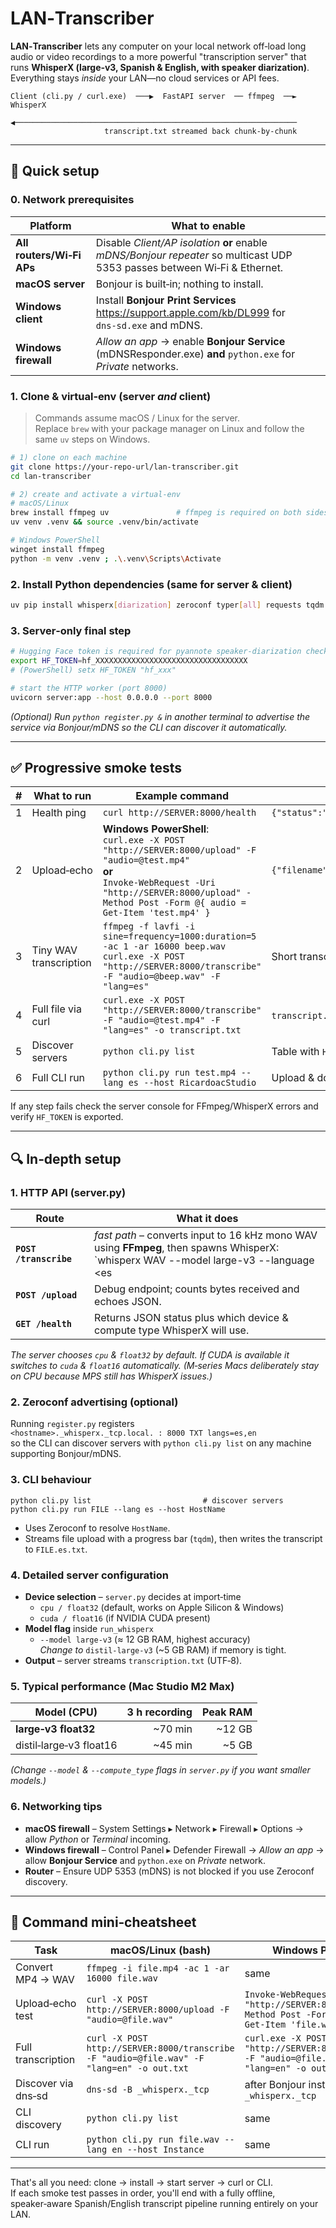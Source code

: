 # LAN‑Transcriber

**LAN‑Transcriber** lets any computer on your local network off‑load long audio or video recordings to a more powerful "transcription server" that runs **WhisperX (large‑v3, Spanish & English, with speaker diarization)**.  
Everything stays *inside* your LAN—no cloud services or API fees.

```
Client (cli.py / curl.exe)  ───▶  FastAPI server  ── ffmpeg  ──►  WhisperX
          ◀───────────────────────────────────────────────────────────────
                     transcript.txt streamed back chunk‑by‑chunk
```

---

## 🚀 Quick setup

### 0. Network prerequisites

| Platform | What to enable |
|----------|----------------|
| **All routers/Wi‑Fi APs** | Disable *Client/AP isolation* **or** enable *mDNS/Bonjour repeater* so multicast UDP 5353 passes between Wi‑Fi & Ethernet. |
| **macOS server** | Bonjour is built‑in; nothing to install. |
| **Windows client** | Install **Bonjour Print Services** <https://support.apple.com/kb/DL999> for `dns‑sd.exe` and mDNS. |
| **Windows firewall** | *Allow an app* → enable **Bonjour Service** (mDNSResponder.exe) **and** `python.exe` for *Private* networks. |

### 1. Clone & virtual‑env (server *and* client)

> Commands assume macOS / Linux for the server.  
> Replace `brew` with your package manager on Linux and follow the same `uv` steps on Windows.

```bash
# 1) clone on each machine
git clone https://your‑repo‑url/lan‑transcriber.git
cd lan‑transcriber

# 2) create and activate a virtual‑env
# macOS/Linux
brew install ffmpeg uv               # ffmpeg is required on both sides
uv venv .venv && source .venv/bin/activate

# Windows PowerShell
winget install ffmpeg
python -m venv .venv ; .\.venv\Scripts\Activate
```

### 2. Install Python dependencies (same for server & client)

```bash
uv pip install whisperx[diarization] zeroconf typer[all] requests tqdm                fastapi uvicorn[standard] python-multipart
```

### 3. Server‑only final step

```bash
# Hugging Face token is required for pyannote speaker‑diarization checkpoints
export HF_TOKEN=hf_XXXXXXXXXXXXXXXXXXXXXXXXXXXXXXXXXX
# (PowerShell) setx HF_TOKEN "hf_xxx"

# start the HTTP worker (port 8000)
uvicorn server:app --host 0.0.0.0 --port 8000
```

*(Optional) Run `python register.py &` in another terminal to advertise the
service via Bonjour/mDNS so the CLI can discover it automatically.*

---

## ✅ Progressive smoke tests

| # | What to run | Example command | Expected |
|---|-------------|-----------------|----------|
| 1 | Health ping | `curl http://SERVER:8000/health` | `{"status":"healthy",…}` |
| 2 | Upload‑echo | **Windows PowerShell**:<br>`curl.exe -X POST "http://SERVER:8000/upload" -F "audio=@test.mp4"`  <br>**or**<br>`Invoke-WebRequest -Uri "http://SERVER:8000/upload" -Method Post -Form @{ audio = Get-Item 'test.mp4' }` | `{"filename":"test.mp4","bytes_received":…}` |
| 3 | Tiny WAV transcription | `ffmpeg -f lavfi -i sine=frequency=1000:duration=5 -ac 1 -ar 16000 beep.wav`<br>`curl.exe -X POST "http://SERVER:8000/transcribe" -F "audio=@beep.wav" -F "lang=es"` | Short transcript prints |
| 4 | Full file via curl | `curl.exe -X POST "http://SERVER:8000/transcribe" -F "audio=@test.mp4" -F "lang=es" -o transcript.txt` | `transcript.txt` grows until done |
| 5 | Discover servers | `python cli.py list` | Table with `HOST  IP:PORT  LANGS` |
| 6 | Full CLI run | `python cli.py run test.mp4 --lang es --host RicardoacStudio` | Upload & download progress bars |

If any step fails check the server console for FFmpeg/WhisperX errors and verify
`HF_TOKEN` is exported.

---

## 🔍 In‑depth setup

### 1. HTTP API (server.py)

| Route | What it does |
|-------|--------------|
| **`POST /transcribe`** | *fast path* – converts input to 16 kHz mono WAV using **FFmpeg**, then spawns WhisperX:<br>`whisperx WAV --model large-v3 --language <es|en> --diarize --diarize_model pyannote/speaker-diarization-3.1 --output_format txt --device cpu --compute_type float32`<br>The resulting `transcription.txt` is streamed back to the client. |
| **`POST /upload`** | Debug endpoint; counts bytes received and echoes JSON. |
| **`GET /health`** | Returns JSON status plus which device & compute type WhisperX will use. |

*The server chooses `cpu` & `float32` by default. If CUDA is available it switches to `cuda` & `float16` automatically. (M‑series Macs deliberately stay on CPU because MPS still has WhisperX issues.)*

### 2. Zeroconf advertising (optional)

Running `register.py` registers  
`<hostname>._whisperx._tcp.local. : 8000 TXT langs=es,en`  
so the CLI can discover servers with `python cli.py list` on any machine
supporting Bonjour/mDNS.

### 3. CLI behaviour

```text
python cli.py list                         # discover servers
python cli.py run FILE --lang es --host HostName
```

* Uses Zeroconf to resolve `HostName`.  
* Streams file upload with a progress bar (`tqdm`), then writes the transcript
  to `FILE.es.txt`.

### 4. Detailed server configuration

* **Device selection** – `server.py` decides at import‑time  
  * `cpu / float32` (default, works on Apple Silicon & Windows)  
  * `cuda / float16` (if NVIDIA CUDA present)
* **Model flag** inside `run_whisperx`  
  * `--model large-v3` (≈ 12 GB RAM, highest accuracy)  
    *Change to* `distil-large-v3` (~5 GB RAM) if memory is tight.
* **Output** – server streams `transcription.txt` (UTF‑8).

### 5. Typical performance (Mac Studio M2 Max)

| Model (CPU) | 3 h recording | Peak RAM |
|-------------|--------------:|---------:|
| **large‑v3 float32** | ~70 min | ~12 GB |
| distil‑large‑v3 float16 | ~45 min | ~5 GB |

*(Change `--model` & `--compute_type` flags in `server.py` if you want smaller models.)*

### 6. Networking tips

* **macOS firewall** – System Settings ▸ Network ▸ Firewall ▸ Options → allow *Python* or *Terminal* incoming.
* **Windows firewall** – Control Panel ▸ Defender Firewall → *Allow an app* → allow **Bonjour Service** and `python.exe` on *Private* network.
* **Router** – Ensure UDP 5353 (mDNS) is not blocked if you use Zeroconf discovery.

---

## 🧩 Command mini‑cheatsheet

| Task | macOS/Linux (bash) | Windows PowerShell |
|------|--------------------|--------------------|
| Convert MP4 → WAV | `ffmpeg -i file.mp4 -ac 1 -ar 16000 file.wav` | same |
| Upload‑echo test | `curl -X POST http://SERVER:8000/upload -F "audio=@file.wav"` | `Invoke-WebRequest -Uri "http://SERVER:8000/upload" -Method Post -Form @{ audio = Get-Item 'file.wav' }` |
| Full transcription | `curl -X POST http://SERVER:8000/transcribe -F "audio=@file.wav" -F "lang=en" -o out.txt` | `curl.exe -X POST "http://SERVER:8000/transcribe" -F "audio=@file.wav" -F "lang=en" -o out.txt` |
| Discover via dns‑sd | `dns-sd -B _whisperx._tcp` | after Bonjour install: `dns-sd -B _whisperx._tcp` |
| CLI discovery | `python cli.py list` | same |
| CLI run | `python cli.py run file.wav --lang en --host Instance` | same |

---

That's all you need: clone → install → start server → curl or CLI.  
If each smoke test passes in order, you'll end with a fully offline, speaker‑aware Spanish/English transcript pipeline running entirely on your LAN.
